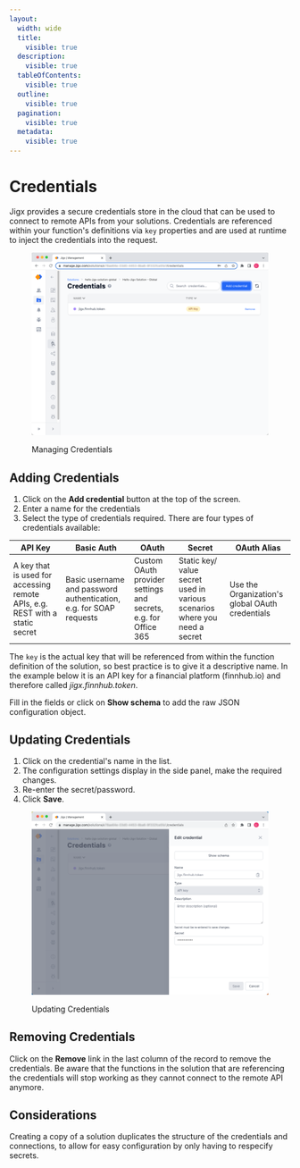 ```yaml
---
layout:
  width: wide
  title:
    visible: true
  description:
    visible: true
  tableOfContents:
    visible: true
  outline:
    visible: true
  pagination:
    visible: true
  metadata:
    visible: true
---
```


# Credentials

Jigx provides a secure credentials store in the cloud that can be used to connect to remote APIs from your solutions. Credentials are referenced within your function's definitions via `key` properties and are used at runtime to inject the credentials into the request.

<figure><img src="../../.gitbook/assets/jm-credentialsl.png" alt="Managing Credentials"><figcaption><p>Managing Credentials</p></figcaption></figure>

## Adding Credentials

1. Click on the **Add credential** button at the top of the screen.
2. Enter a name for the credentials
3. Select the type of credentials required. There are four types of credentials available:

| **API Key**                                                                  | **Basic Auth**                                                     | **OAuth**                                                       | **Secret**                                                                 | **OAuth Alias**                                 |
| ---------------------------------------------------------------------------- | ------------------------------------------------------------------ | --------------------------------------------------------------- | -------------------------------------------------------------------------- | ----------------------------------------------- |
| A key that is used for accessing remote APIs, e.g. REST with a static secret | Basic username and password authentication, e.g. for SOAP requests | Custom OAuth provider settings and secrets, e.g. for Office 365 | Static key/ value secret used in various scenarios where you need a secret | Use the Organization's global OAuth credentials |

The `key` is the actual key that will be referenced from within the function definition of the solution, so best practice is to give it a descriptive name. In the example below it is an API key for a financial platform (finnhub.io) and therefore called _jigx.finnhub.token_.

Fill in the fields or click on **Show schema** to add the raw JSON configuration object.

## Updating Credentials

1. Click on the credential's name in the list.
2. The configuration settings display in the side panel, make the required changes.
3. Re-enter the secret/password.
4. Click **Save**.

<figure><img src="../../.gitbook/assets/JM-EditCredL.png" alt="Updating Credentials"><figcaption><p>Updating Credentials</p></figcaption></figure>

## Removing Credentials

Click on the **Remove** link in the last column of the record to remove the credentials. Be aware that the functions in the solution that are referencing the credentials will stop working as they cannot connect to the remote API anymore.

## Considerations

Creating a copy of a solution duplicates the structure of the credentials and connections, to allow for easy configuration by only having to respecify secrets.
